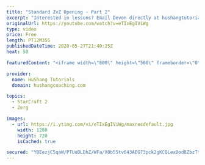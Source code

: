 ```yaml
---
title: "Standard ZvZ Opening - Part 2"
excerpt: "Interested in lessons? Email Devon directly at hushangtutorials@outlook.com ------------------------------------------------------------------------------------------------------- Want to support HuShang Tutorials directly? Patreon is a website where you can contribute a monthly donation that will help"
originalUrl: https://youtube.com/watch?v=eTIxEgIViWg
type: video
price: Free
length: PT12M35S
publishedDateTime: 2020-05-27T21:40:25Z
heat: 50

featuredContent: "<iframe width=\"800\" height=\"500\" frameborder=\"0\" src=\"https://www.youtube.com/embed/eTIxEgIViWg\" allow=\"accelerometer; autoplay; encrypted-media; gyroscope; picture-in-picture\" allowfullscreen></iframe>"

provider:
  name: HuShang Tutorials
  domain: hushangcoaching.com

topics:
  - StarCraft 2
  - Zerg

images:
  - url: https://i.ytimg.com/vi/eTIxEgIViWg/maxresdefault.jpg
    width: 1280
    height: 720
    isCached: true

secured: "YBEezjC5qaW/PTUuDLDhZ/WFa/X0b55tv643AEG73pck2gKCQLexDod8ZbzTt2RszsNavGPjBkl6RUCopkpkh6MBV29Vh23k9CD+dpN0nvsmcYipSHvWdj4fTUTseoNF/u18v3MDUuzWQE3fOEqkssrJfrSzybiSmafA3S4j035le3sRe02XYOi90uwpPOF3Gfg6f5z0kEgNoVHAjETP7jNjdtbbtH6Xzbs/TSQFpt42dd9+npIBZOHRW8hmC26CU6PC+R0LVZvd7uxo6p6Bc1xsy7/u9V4ZLGj8p1QxyedUEBX4XxhR63Giq0+AhvbXTwAYZZ4fnRw5NvlCKo3rDqu+qaKDAEScre0XaHeqm/kDcPxvGx/1RnXPOzs+ZeiDWRQJL+9EHEDcVWgsXs4hM+qYlM1tmK32rU/Z4YWGW3g=;mGcwUpU/AsN8NNBWmmxMPg=="
---
```


